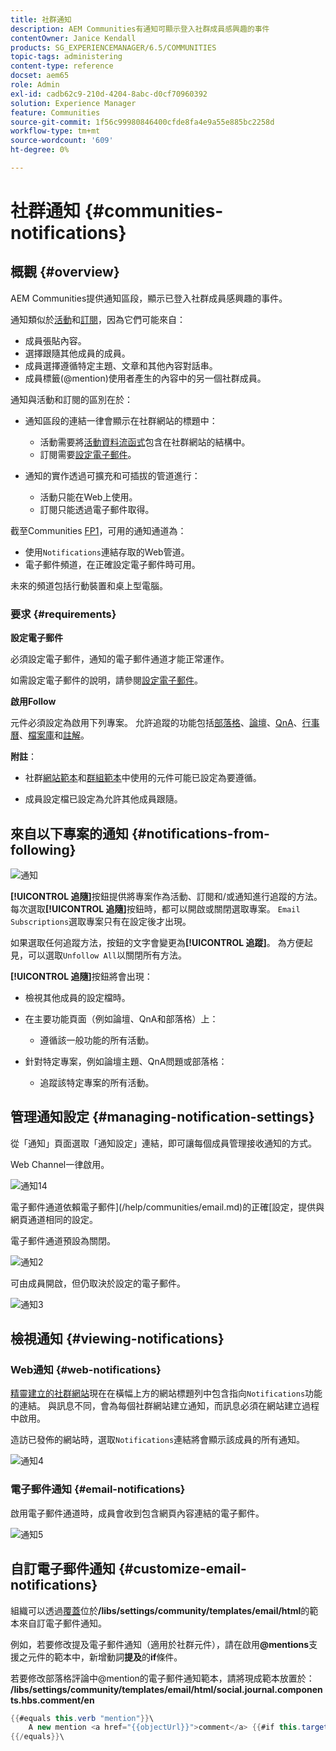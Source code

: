 ```yaml
---
title: 社群通知
description: AEM Communities有通知可顯示登入社群成員感興趣的事件
contentOwner: Janice Kendall
products: SG_EXPERIENCEMANAGER/6.5/COMMUNITIES
topic-tags: administering
content-type: reference
docset: aem65
role: Admin
exl-id: cadb62c9-210d-4204-8abc-d0cf70960392
solution: Experience Manager
feature: Communities
source-git-commit: 1f56c99980846400cfde8fa4e9a55e885bc2258d
workflow-type: tm+mt
source-wordcount: '609'
ht-degree: 0%

---
```


# 社群通知 {#communities-notifications}

## 概觀 {#overview}

AEM Communities提供通知區段，顯示已登入社群成員感興趣的事件。

通知類似於[活動](/help/communities/essentials-activities.md)和[訂閱](/help/communities/subscriptions.md)，因為它們可能來自：

* 成員張貼內容。
* 選擇跟隨其他成員的成員。
* 成員選擇遵循特定主題、文章和其他內容對話串。
* 成員標籤(@mention)使用者產生的內容中的另一個社群成員。

通知與活動和訂閱的區別在於：

* 通知區段的連結一律會顯示在社群網站的標題中：

   * 活動需要將[活動資料流函式](/help/communities/functions.md#activity-stream-function)包含在社群網站的結構中。
   * 訂閱需要[設定電子郵件](/help/communities/email.md)。

* 通知的實作透過可擴充和可插拔的管道進行：

   * 活動只能在Web上使用。
   * 訂閱只能透過電子郵件取得。

截至Communities [FP1](/help/communities/deploy-communities.md#latestfeaturepack)，可用的通知通道為：

* 使用`Notifications`連結存取的Web管道。
* 電子郵件頻道，在正確設定電子郵件時可用。

未來的頻道包括行動裝置和桌上型電腦。

### 要求 {#requirements}

**設定電子郵件**

必須設定電子郵件，通知的電子郵件通道才能正常運作。

如需設定電子郵件的說明，請參閱[設定電子郵件](/help/communities/analytics.md)。

**啟用Follow**

元件必須設定為啟用下列專案。 允許追蹤的功能包括[部落格](/help/communities/blog-feature.md)、[論壇](/help/communities/forum.md)、[QnA](/help/communities/working-with-qna.md)、[行事曆](/help/communities/calendar.md)、[檔案庫](/help/communities/file-library.md)和[註解](/help/communities/comments.md)。

**附註**：

* 社群[網站範本](/help/communities/sites.md)和[群組範本](/help/communities/tools-groups.md)中使用的元件可能已設定為要遵循。

* 成員設定檔已設定為允許其他成員跟隨。

## 來自以下專案的通知 {#notifications-from-following}

![通知](assets/notifications.png)

**[!UICONTROL 追隨]**&#x200B;按鈕提供將專案作為活動、訂閱和/或通知進行追蹤的方法。 每次選取&#x200B;**[!UICONTROL 追隨]**&#x200B;按鈕時，都可以開啟或關閉選取專案。 `Email Subscriptions`選取專案只有在設定後才出現。

如果選取任何追蹤方法，按鈕的文字會變更為&#x200B;**[!UICONTROL 追蹤]**。 為方便起見，可以選取`Unfollow All`以關閉所有方法。

**[!UICONTROL 追隨]**&#x200B;按鈕將會出現：

* 檢視其他成員的設定檔時。
* 在主要功能頁面（例如論壇、QnA和部落格）上：

   * 遵循該一般功能的所有活動。

* 針對特定專案，例如論壇主題、QnA問題或部落格：

   * 追蹤該特定專案的所有活動。

## 管理通知設定 {#managing-notification-settings}

從「通知」頁面選取「通知設定」連結，即可讓每個成員管理接收通知的方式。

Web Channel一律啟用。

![通知14](assets/notifications1.png)

電子郵件通道依賴電子郵件](/help/communities/email.md)的正確[設定，提供與網頁通道相同的設定。

電子郵件通道預設為關閉。

![通知2](assets/notifications2.png)

可由成員開啟，但仍取決於設定的電子郵件。

![通知3](assets/notifications3.png)

## 檢視通知 {#viewing-notifications}

### Web通知 {#web-notifications}

[精靈建立的社群網站](/help/communities/sites-console.md)現在在橫幅上方的網站標題列中包含指向`Notifications`功能的連結。 與訊息不同，會為每個社群網站建立通知，而訊息必須在網站建立過程中啟用。

造訪已發佈的網站時，選取`Notifications`連結將會顯示該成員的所有通知。

![通知4](assets/notifications4.png)

### 電子郵件通知 {#email-notifications}

啟用電子郵件通道時，成員會收到包含網頁內容連結的電子郵件。

![通知5](assets/notifications5.png)

## 自訂電子郵件通知 {#customize-email-notifications}

組織可以透過[覆蓋](/help/communities/client-customize.md#overlays)位於&#x200B;**/libs/settings/community/templates/email/html**&#x200B;的範本來自訂電子郵件通知。

例如，若要修改提及電子郵件通知（適用於社群元件），請在啟用&#x200B;**@mentions**&#x200B;支援之元件的範本中，新增動詞&#x200B;**提及**&#x200B;的&#x200B;**if**&#x200B;條件。

若要修改部落格評論中@mention的電子郵件通知範本，請將現成範本放置於： **/libs/settings/community/templates/email/html/social.journal.components.hbs.comment/en**

```java
{{#equals this.verb "mention"}}\
    A new mention <a href="{{objectUrl}}">comment</a> {{#if this.target.properties.[jcr:title]}}to the article "{{{target.displayName}}}" {{/if}}was added by {{{user.name}}} on {{dateUtil this.published format="EEE, d MMM yyyy HH:mm:ss z"}}.\n \
{{/equals}}\
```
